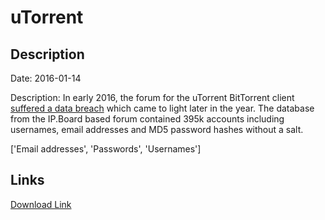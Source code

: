 # uTorrent

## Description

Date: 2016-01-14

Description:
In early 2016, the forum for the uTorrent BitTorrent client <a href="https://torrentfreak.com/utorrent-forums-hacked-passwords-compromised-160608/" target="_blank" rel="noopener">suffered a data breach</a> which came to light later in the year. The database from the IP.Board based forum contained 395k accounts including usernames, email addresses and MD5 password hashes without a salt.


['Email addresses', 'Passwords', 'Usernames']

## Links

[Download Link](https://link-to.net/1229997/62.6938294680508/dynamic/?r=aHR0cHM6Ly93d3cubWVkaWFmaXJlLmNvbS92aWV3LzNkZmprVUhLUzVpZjNoOC91dG9ycmVudC5jb20vZmlsZQ==)